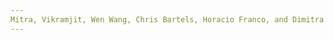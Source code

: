 ```yaml
---
Mitra, Vikramjit, Wen Wang, Chris Bartels, Horacio Franco, and Dimitra Vergyri. “Articulatory Information and Multiview Features for Large Vocabulary Continuous Speech Recognition.” In _2018 IEEE International Conference on Acoustics, Speech and Signal Processing (ICASSP)_, 5634–38, 2018. [https://doi.org/10.1109/ICASSP.2018.8462028](https://doi.org/10.1109/ICASSP.2018.8462028).
---
```


